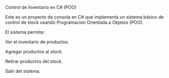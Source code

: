 Control de Inventario en C# (POO)

Este es un proyecto de consola en C# que implementa un sistema básico de control de stock usando Programación Orientada a Objetos (POO).

El sistema permite:

Ver el inventario de productos.

Agregar productos al stock.

Retirar productos del stock.

Salir del sistema.
